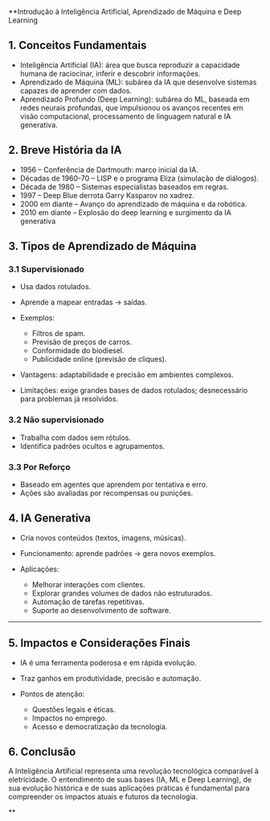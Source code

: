 **Introdução à Inteligência Artificial, Aprendizado de Máquina e Deep Learning

## 1. Conceitos Fundamentais

* Inteligência Artificial (IA): área que busca reproduzir a capacidade humana de raciocinar, inferir e descobrir informações.
* Aprendizado de Máquina (ML): subárea da IA que desenvolve sistemas capazes de aprender com dados.
* Aprendizado Profundo (Deep Learning): subárea do ML, baseada em redes neurais profundas, que impulsionou os avanços recentes em visão computacional, processamento de linguagem natural e IA generativa.

## 2. Breve História da IA

* 1956 – Conferência de Dartmouth: marco inicial da IA.
* Décadas de 1960-70 – LISP e o programa Eliza (simulação de diálogos).
* Década de 1980 – Sistemas especialistas baseados em regras.
* 1997 – Deep Blue derrota Garry Kasparov no xadrez.
* 2000 em diante – Avanço do aprendizado de máquina e da robótica.
* 2010 em diante – Explosão do deep learning e surgimento da IA generativa

## 3. Tipos de Aprendizado de Máquina

### 3.1 Supervisionado

* Usa dados rotulados.
* Aprende a mapear entradas → saídas.
* Exemplos:

  * Filtros de spam.
  * Previsão de preços de carros.
  * Conformidade do biodiesel.
  * Publicidade online (previsão de cliques).
* Vantagens: adaptabilidade e precisão em ambientes complexos.
* Limitações: exige grandes bases de dados rotulados; desnecessário para problemas já resolvidos.

### 3.2 Não supervisionado

* Trabalha com dados sem rótulos.
* Identifica padrões ocultos e agrupamentos.

### 3.3 Por Reforço

* Baseado em agentes que aprendem por tentativa e erro.
* Ações são avaliadas por recompensas ou punições.

## 4. IA Generativa

* Cria novos conteúdos (textos, imagens, músicas).
* Funcionamento: aprende padrões → gera novos exemplos.
* Aplicações:

  * Melhorar interações com clientes.
  * Explorar grandes volumes de dados não estruturados.
  * Automação de tarefas repetitivas.
  * Suporte ao desenvolvimento de software.

---

## 5. Impactos e Considerações Finais

* IA é uma ferramenta poderosa e em rápida evolução.
* Traz ganhos em produtividade, precisão e automação.
* Pontos de atenção:

  * Questões legais e éticas.
  * Impactos no emprego.
  * Acesso e democratização da tecnologia.

## 6. Conclusão

A Inteligência Artificial representa uma revolução tecnológica comparável à eletricidade. O entendimento de suas bases (IA, ML e Deep Learning), de sua evolução histórica e de suas aplicações práticas é fundamental para compreender os impactos atuais e futuros da tecnologia.

**
